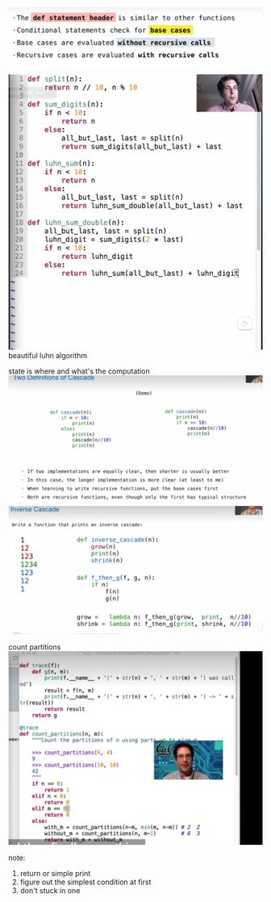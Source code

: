 ![alt text](image-2.png)

![alt text](image-4.png)
beautiful luhn algorithm

state is where and what's the computation
![alt text](image-5.png)
![alt text](0bbe24945669a3728e05b5082d24d93.png)

count partitions
![alt text](image-6.png)

note:
1. return or simple print
2. figure out the simplest condition at first
3. don't stuck in one 
